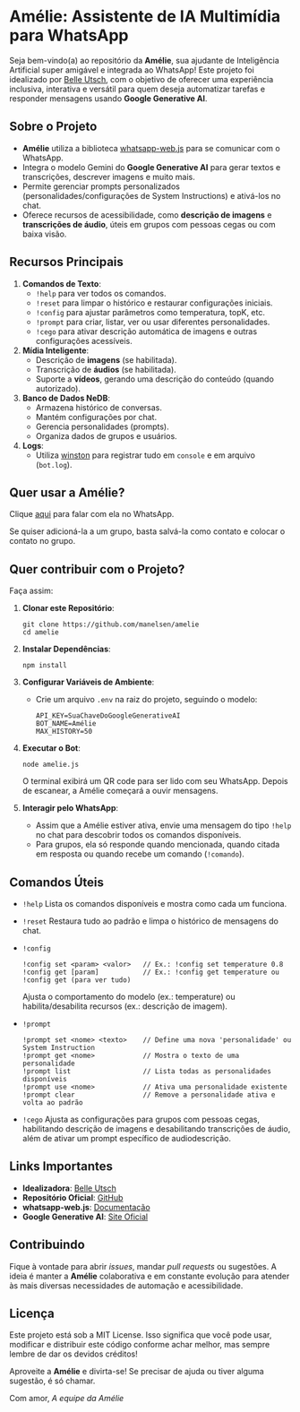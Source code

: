 # Amélie: Assistente de IA Multimídia para WhatsApp

Seja bem-vindo(a) ao repositório da **Amélie**, sua ajudante de Inteligência Artificial super amigável e integrada ao WhatsApp! Este projeto foi idealizado por [Belle Utsch](https://beacons.ai/belleutsch), com o objetivo de oferecer uma experiência inclusiva, interativa e versátil para quem deseja automatizar tarefas e responder mensagens usando **Google Generative AI**.

## Sobre o Projeto

- **Amélie** utiliza a biblioteca [whatsapp-web.js](https://github.com/pedroslopez/whatsapp-web.js) para se comunicar com o WhatsApp.
- Integra o modelo Gemini do **Google Generative AI** para gerar textos e transcrições, descrever imagens e muito mais.
- Permite gerenciar prompts personalizados (personalidades/configurações de System Instructions) e ativá-los no chat.
- Oferece recursos de acessibilidade, como **descrição de imagens** e **transcrições de áudio**, úteis em grupos com pessoas cegas ou com baixa visão.

## Recursos Principais

1. **Comandos de Texto**:
   - `!help` para ver todos os comandos.
   - `!reset` para limpar o histórico e restaurar configurações iniciais.
   - `!config` para ajustar parâmetros como temperatura, topK, etc.
   - `!prompt` para criar, listar, ver ou usar diferentes personalidades.
   - `!cego` para ativar descrição automática de imagens e outras configurações acessíveis.
2. **Mídia Inteligente**:
   - Descrição de **imagens** (se habilitada).
   - Transcrição de **áudios** (se habilitada).
   - Suporte a **vídeos**, gerando uma descrição do conteúdo (quando autorizado).
3. **Banco de Dados NeDB**:
   - Armazena histórico de conversas.
   - Mantém configurações por chat.
   - Gerencia personalidades (prompts).
   - Organiza dados de grupos e usuários.
4. **Logs**:
   - Utiliza [winston](https://github.com/winstonjs/winston) para registrar tudo em `console` e em arquivo (`bot.log`).

## Quer usar a Amélie?

Clique [aqui](http://wa.me/5531993340000) para falar com ela no WhatsApp.

Se quiser adicioná-la a um grupo, basta salvá-la como contato e colocar o contato no grupo.

## Quer contribuir com o Projeto?

Faça assim:

1. **Clonar este Repositório**:

   ```
   git clone https://github.com/manelsen/amelie
   cd amelie
   ```

2. **Instalar Dependências**:

   ```
   npm install
   ```

3. **Configurar Variáveis de Ambiente**:

   - Crie um arquivo `.env` na raiz do projeto, seguindo o modelo:

     ```
     API_KEY=SuaChaveDoGoogleGenerativeAI
     BOT_NAME=Amélie
     MAX_HISTORY=50
     ```

4. **Executar o Bot**:

   ```
   node amelie.js
   ```

   O terminal exibirá um QR code para ser lido com seu WhatsApp. Depois de escanear, a Amélie começará a ouvir mensagens.

5. **Interagir pelo WhatsApp**:

   - Assim que a Amélie estiver ativa, envie uma mensagem do tipo `!help` no chat para descobrir todos os comandos disponíveis.
   - Para grupos, ela só responde quando mencionada, quando citada em resposta ou quando recebe um comando (`!comando`).

## Comandos Úteis

- `!help` Lista os comandos disponíveis e mostra como cada um funciona.

- `!reset` Restaura tudo ao padrão e limpa o histórico de mensagens do chat.

- `!config`

  ```
  !config set <param> <valor>   // Ex.: !config set temperature 0.8
  !config get [param]           // Ex.: !config get temperature ou !config get (para ver tudo)
  ```

  Ajusta o comportamento do modelo (ex.: temperature) ou habilita/desabilita recursos (ex.: descrição de imagem).

- `!prompt`

  ```
  !prompt set <nome> <texto>    // Define uma nova 'personalidade' ou System Instruction
  !prompt get <nome>            // Mostra o texto de uma personalidade
  !prompt list                  // Lista todas as personalidades disponíveis
  !prompt use <nome>            // Ativa uma personalidade existente
  !prompt clear                 // Remove a personalidade ativa e volta ao padrão
  ```

- `!cego` Ajusta as configurações para grupos com pessoas cegas, habilitando descrição de imagens e desabilitando transcrições de áudio, além de ativar um prompt específico de audiodescrição.

## Links Importantes

- **Idealizadora**: [Belle Utsch](https://beacons.ai/belleutsch)
- **Repositório Oficial**: [GitHub](https://github.com/manelsen/amelie)
- **whatsapp-web.js**: [Documentação](https://github.com/pedroslopez/whatsapp-web.js)
- **Google Generative AI**: [Site Oficial](https://ai.google/tools)

## Contribuindo

Fique à vontade para abrir *issues*, mandar *pull requests* ou sugestões. A ideia é manter a **Amélie** colaborativa e em constante evolução para atender às mais diversas necessidades de automação e acessibilidade.

## Licença

Este projeto está sob a MIT License. Isso significa que você pode usar, modificar e distribuir este código conforme achar melhor, mas sempre lembre de dar os devidos créditos!

Aproveite a **Amélie** e divirta-se! Se precisar de ajuda ou tiver alguma sugestão, é só chamar.

Com amor, *A equipe da Amélie*
